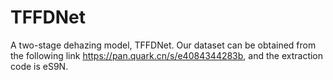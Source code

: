 # TFFDNet
A two-stage dehazing model, TFFDNet.
Our dataset can be obtained from the following link https://pan.quark.cn/s/e4084344283b, and the extraction code is eS9N.
